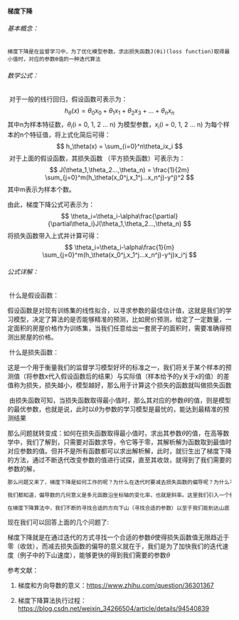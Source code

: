 #### 梯度下降

###### 基本概念：

```
梯度下降是在监督学习中，为了优化模型参数，求出损失函数J(θi)(loss function)取得最小值时，对应的参数θ值的一种迭代算法
```



###### 数学公式：

​	对于一般的线行回归，假设函数可表示为：
$$
h_\theta(x) = \theta_0x_0 + \theta_1x_1 + \theta_2x_3 + ... + \theta_nx_n
$$
​	其中n为样本特征数，$\theta_i$(i = 0, 1, 2 ... n) 为模型参数，$x_i$(i = 0, 1, 2 ... n)  为每个样本的n个特征值，将上式化简后可得：	
$$
h_\theta(x) = \sum_{i=0}^n\theta_ix_i
$$
​	对于上面的假设函数，其损失函数 （平方损失函数）可表示为：
$$
J(\theta_1,\theta_2...,\theta_n) = \frac{1}{2m} \sum_{j=0}^m(h_\theta(x_0^j,x_1^j...x_n^j)-y^j)^2
$$
其中m表示为样本个数。



由此，梯度下降公式可表示为：
$$
\theta_i=\theta_i-\alpha\frac{\partial}{\partial\theta_i}J(\theta_1,\theta_2...,\theta_n)
$$
将损失函数带入上式并计算可得：
$$
\theta_i=\theta_i-\alpha\frac{1}{m} \sum_{j=0}^m(h_\theta(x_0^j,x_1^j...x_n^j)-y^j)x_i^j
$$

###### 公式详解：

​	什么是假设函数：

​		假设函数是对现有训练集的线性拟合，以寻求参数的最佳估计值，这就是我们的学习模型，决定了算法的是否能够精准的预测，比如房价预测，给定了一定数量，一定面积的房屋价格作为训练集，当我们任意给出一套房子的面积时，需要准确得预测出房屋的价格。

​	什么是损失函数：

​		这是一个用于衡量我们的监督学习模型好坏的标准之一，我们将关于某个样本的预测值（将参数x代入假设函数后的结果）与实际值（样本给予的y关于x的值）的差值称为损失，损失越小，模型越好，那么用于计算这个损失的函数就叫做损失函数



​	由损失函数可知，当损失函数取得最小值时，那么其对应的参数$\theta$的值，则是模型的最优参数，也就是说，此时以$\theta$为参数的学习模型是最忧的，能达到最精准的预测结果

那么问题就转变成：如何在损失函数取得最小值时，求出其参数$\theta$的值，在高等数学中，我们了解到，只需要对函数求导，令它等于零，其解析解为函数取到最值时对应参数的值。但并不是所有函数都可以求出解析解，此时，就衍生出了梯度下降的方法，通过不断迭代改变参数的值进行试探，直至其收敛，就得到了我们需要的参数的解，



```markdown
那么问题又来了，梯度下降是如何工作的呢？为什么在迭代时要减去损失函数的偏导呢？为什么不是其他值呢？
```



```markdown
我们都知道，偏导数的几何意义是多元函数沿坐标轴的变化率，也就是斜率。这里我们引入一个例子，想象一下我们在一座山上，我们目的是下山，那么自然而然的我们想到在走每一步之前需要确定走的方向，为了更快的下山，我们最好的选泽肯定是选择一条最陡峭的（意味着花费时间少，作为距离并不考虑实际安全性）的路，"最陡峭" 映射到我们的坐标系中可以表示为曲面沿着任意方向变化率最大的方向，此时引入了一个新的概念叫做"方向导数"，它可以用来表示曲面沿任意方向的斜率，有了它我们就可以求出"最陡峭"的方向，也就是最大斜率，现在我们的主角"梯度"终于要登场了，梯度就是这个"最陡峭"的方向，它的数学表示为一个由方向导数组成的向量，而它在我们的算法中，梯度就是一个包含了模型参数θ的向量。

在梯度下降算法中，我们不断的寻找合适的方向下山（寻找合适的参数）以至于我们能到达山底（梯度下降的距离小于d（趋近于零）
```



现在我们可以回答上面的几个问题了:

梯度下降就是在通过迭代的方式寻找一个合适的参数$\theta$使得损失函数值无限趋近于零（收敛），而减去损失函数的偏导的意义就在于，我们是为了加快我们的迭代速度（例子中的下山速度），能够更快的得到我们需要的参数$\theta$

参考文献：

1. 梯度和方向导数的意义：https://www.zhihu.com/question/36301367

2. 梯度下降算法执行过程：https://blog.csdn.net/weixin_34266504/article/details/94540839